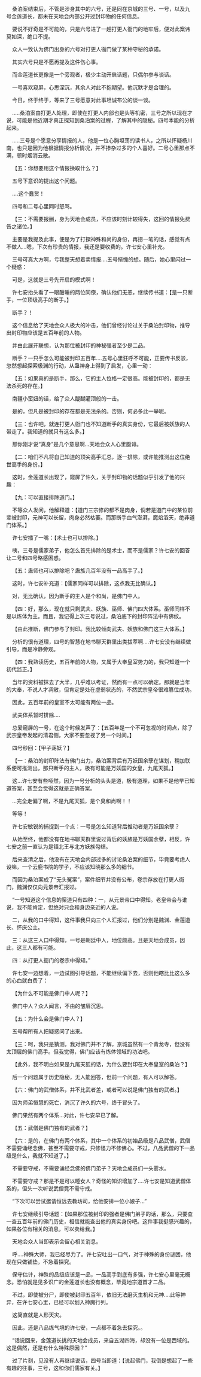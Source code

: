     桑泊案结束后，不管是涉身其中的六号，还是同在京城的三号、一号，以及九号金莲道长，都未在天地会内部公开过封印物的任何信息。

    要说不好奇是不可能的，只是六号进了一趟打更人衙门的地牢后，便对此案讳莫如深，绝口不提。

    众人一致认为佛门出身的六号对打更人衙门做了某种守秘的承诺。

    其实六号只是不愿再提及这件伤心事。

    而金莲道长更像是一个旁观者，极少主动开启话题，只偶尔参与谈话。

    一号喜欢窥屏，心思深沉，其余人对此不抱期望。他沉默才是合理的。

    今日，终于终于，等来了三号愿意对此事坦诚布公的谈一谈。

    .....桑泊案由打更人处理，即使在打更人内部也是头等机密，三号之所以现在才说，可能是他近期才真正探知到桑泊案的过程，了解其中的隐秘。四号本能的分析起来。

    .....三号是个愿意分享情报的人，他是一位心胸坦荡的读书人，之所以怀疑杨川南，也只是因为他根据情报分析情况，并不掺杂过多的个人喜好。二号心里那点不满，顿时烟消云散。

    【五：你想要用这个情报换取什么？】

    五号下意识的提出这个问题。

    ....这个蠢货！

    四号和二号心里同时怒骂。

    【三：不需要报酬，身为天地会成员，不应该时刻计较得失，这回的情报免费告之诸位。】

    主要是我提及此事，便是为了打探神殊和尚的身份，再捞一笔的话，感觉有点不做人...嗯，下次有珍贵的情报，我还是要收费的。许七安心里补充。

    三号可真大方啊，亏我整天想着卖情报....五号惭愧的想。随后，她心里闪过一个疑惑：

    可是，这就是三号先开启的模式啊！

    许七安抬头看了一眼酣睡的两位同僚，确认他们无恙，继续传书道：【是一只断手，一位顶级高手的断手。】

    断手？！

    这个信息给了天地会众人极大的冲击，他们曾经讨论过关于桑泊封印物，推导出封印物应该是五百年前的人物。

    并由此展开联想，认为那位被封印的神秘强者至少是二品。

    断手？一只手怎么可能被封印五百年....五号心里狂呼不可能，正要传书反驳，忽然想起探索极渊的行动，从蛊神身上得到了启发，心里一动：

    【五：如果真的是断手，那么，它的主人位格一定很高。能被封印的，都是无法杀死的存在。】

    南疆小蛮妞的话，给了众人醍醐灌顶般的一击。

    是的，但凡是被封印的存在都是无法杀的。否则，何必多此一举呢。

    【三：也许吧，就连打更人衙门也不知道断手的真实身份，它最后被妖族的人带走了。我知道的就只有这么多。】

    那你刚才说“真身”是几个意思啊...天地会众人心里腹诽。

    【二：咱们不凡将自己知道的顶尖高手汇总，逐一排除，或许能推测出这位绝世高手的身份。】

    这时，金莲道长出现了，窥屏了许久，关于封印物的话题似乎引发了他的兴趣：

    【九：可以直接排除道门。】

    不等众人发问，他解释道：【道门三宗修的都不是肉身，倘若是道门中的某位前辈被封印，元神可以长留，肉身必然枯萎。而那断手血气澎湃，魔焰滔天，绝非道门体系。】

    许七安插了一嘴：【术士也可以排除。】

    咦，三号是儒家弟子，他怎么首先排除的是术士，而不是儒家？许七安的回答让二号和四号略感困惑。

    【五：蛊师也可以排除吧？蛊族几百年没有一品高手了。】

    这时，许七安补充道：【儒家同样可以排除，这点我无比确认。】

    对，无比确认，因为断手的主人是个和尚，是佛门中人。

    【四：好，那么，现在就只剩武夫、妖族、巫师、佛门四大体系。巫师同样不是以炼体为主。而且，我记得上次三号说过，桑泊底下的封印阵法中有佛纹。

    【由此推断，佛门参与了封印。我比较倾向武夫、妖族和佛门这三大体系。】

    分析的很有道理，四号的智慧在地书聊天群里出类拔萃啊....许七安没有继续做引导，而是冷静旁观。

    【四：我熟读历史，五百年前的人物，又属于大奉皇室势力的，我只知道一个初代监正。】

    当年的资料被抹去了大半，几乎难以考证，然而有一点可以确定。那就是当年的大奉，不说人才凋敝，但肯定是处在虚弱状态的，不然武宗皇帝很难篡位成功。

    因此，五百年前的皇室不太可能有两位一品。

    武夫体系暂时排除....

    总爱窥屏的一号，在这个时候发声了：【五百年是一个不可忽视的时间点，除了武宗皇帝发起的清君侧，大家不要忽视了另一个时间。】

    四号秒回：【甲子荡妖？】

    【一：桑泊的封印阵法有佛门出力，桑泊案背后有万妖国余孽在谋划，稍加联系便可推测出，那只断手的主人，极有可能是万妖国的女皇，九尾天狐。】

    这...许七安有些哑然，因为一号分析的头头是道，极有道理，如果不是他早已知道答案，甚至会觉得这就是正确答案。

    ...完全走偏了啊，不是九尾天狐，是个臭和尚啊！！

    等等！

    许七安敏锐的捕捉到一个点：一号是怎么知道背后推动者是万妖国余孽？

    从始至终，他都没有在地书聊天群里说过背后的妖族是万妖国余孽，相反，许七安之前一直认为是镇北王与北方妖族勾结。

    后来查清之后，他没有在天地会内部过多的讨论桑泊案的细节，毕竟要考虑人设嘛，一个云鹿书院的学子，不应该知晓那么多的细节。

    而因为桑泊案成了“无头冤案”，案件细节并没有公布，卷宗存放在打更人衙门，魏渊仅仅向元景帝汇报过。

    “一号知道这个信息的渠道只有四种：一，从元景帝口中得知。老皇帝会与谁说，我不能肯定，但绝对只会和身边亲近的人说。

    二，从我的口中得知，这件事我只向三个人汇报过，他们分别是魏渊、金莲道长、怀庆公主。

    三：从这三人口中得知，一号是朝廷中人，地位颇高。且是天地会成员，因此，这三人都有可能。

    四：从打更人衙门的卷宗中得知。”

    许七安一边想着，一边试图引导话题，不能继续偏下去，否则他瞎比比这么多的心血就白费了：

    【为什么不可能是佛门中人呢？】

    佛门中人？众人闻言，不由的皱眉沉思。

    【五：为什么会是佛门中人？】

    五号帮所有人把疑惑问了出来。

    【三：呵，我只是猜测，我对佛门并不了解，京城虽然有一个青龙寺，但没有太顶层的佛门高手。但我觉得，佛门应该有炼体领域的功法吧。

    【此外，我不明白如果是九尾天狐的话，为什么要封印在大奉皇室的桑泊？】

    后一个问题属于历史隐秘，无人能回答，但前一个问题，有人可以解答。

    【六：佛门的武僧体系，并不比武者差，或者可以说是佛门独有的武者。】

    因为师弟恒慧的死亡，消沉了许久的六号，终于冒头了。

    佛门果然有两个体系...对此，许七安早已了解。

    【五：武僧是佛门独有的武者？】

    【六：是的，在佛门有两个体系，其中一个体系的初始品级是八品武僧，武僧不需要诵经念佛，甚至不需要守戒，只修怪力不修佛心。不过，八品武僧的下一品级是什么，我就不知道了。】

    不需要守戒，不需要诵经念佛的佛门弟子？天地会成员们一头雾水。

    不需要守戒？那是不是可以睡女人？奇怪的知识增加了....许七安是知道武僧体系的，但头一次听说武僧竟不需守戒。

    “下次可以尝试邀请恒远去教坊司，给他安排一位小娘子...”

    许七安继续引导话题：【如果那位被封印的强者是佛门弟子的话，那么，只要查一查五百年前的佛门历史，相信就能查出他的真实身份吧。这件事我挺感兴趣的，如果各位有相关的消息，可以卖给我。】

    天地会众人当即表示会留心相关消息。

    呼....神殊大师，我已经尽力了。许七安吐出一口气，对于神殊的身份谜团，他现在只做铺垫，不急着探究。

    保守估计，神殊的品级应该是一品，一品高手到底有多强，许七安心里毫无概念。恐怕就是见多识广的金莲道长也没有概念，毕竟地宗道首才二品。

    不过，即使被分尸，即使被封印五百年，依旧无法磨灭生机和元神....此等神异，在许七安心里，已经可以划入神魔行列。

    这简直就是人形天灾。

    因此，还是八品练气境的许七安，一点都不着急去探究。。

    “话说回来，金莲道长挑的天地会成员，来自五湖四海，却没有一位是西域的。这是偶然，还是有什么特殊原因？”

    过了片刻，见没有人再继续说话，四号当即道：【说起佛门，我倒是想起了一些有趣的往事，三号，这和你们儒家有关。】